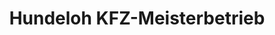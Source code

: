 ---
title: "Hundeloh KFZ-Meisterbetrieb"
url: /ochtrup/hundeloh-kfz-meisterbetrieb/
shop: Autowerkstatt
---